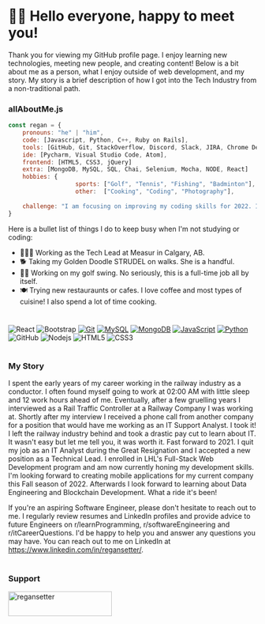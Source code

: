 
<h1>👋🏻 Hello everyone, happy to meet you!</h1>

Thank you for viewing my GitHub profile page. I enjoy learning new technologies, meeting new people, and creating content! Below is a bit about me as a person, what I enjoy outside of web development, and my story. My story is a brief description of how I got into the Tech Industry from a non-traditional path. 

### allAboutMe.js

```javascript
const regan = {
    pronouns: "he" | "him",
    code: [Javascript, Python, C++, Ruby on Rails],
    tools: [GitHub, Git, StackOverflow, Discord, Slack, JIRA, Chrome DevTools],
    ide: [Pycharm, Visual Studio Code, Atom],
    frontend: [HTML5, CSS3, jQuery]
    extra: [MongoDB, MySQL, SQL, Chai, Selenium, Mocha, NODE, React]
    hobbies: {
                   sports: ["Golf", "Tennis", "Fishing", "Badminton"],
                   other:  ["Cooking", "Coding", "Photography"],
                                                                           },
    challenge: "I am focusing on improving my coding skills for 2022. I will be attempting to write code once per day for 300+ days this year."
}
```

Here is a bullet list of things I do to keep busy when I'm not studying or coding:

- 🧑🏻‍💻 Working as the Tech Lead at Measur in Calgary, AB.
- 🐕 Taking my Golden Doodle STRUDEL on walks. She is a handful.
- 🏌️‍♂️ Working on my golf swing. No seriously, this is a full-time job all by itself.
- 🍽 Trying new restauraunts or cafes. I love coffee and most types of cuisine! I also spend a lot of time cooking.

#
![React](https://img.shields.io/badge/-React-%23282C34?style=flat-square&logo=react)
![Bootstrap](https://img.shields.io/badge/-Bootstrap-563D7C?style=flat-square&logo=bootstrap)
[![Git](https://img.shields.io/badge/-Git-%23F05032?style=flat-square&logo=git&logoColor=%23ffffff)](https://git-scm.com/)
[![MySQL](https://img.shields.io/badge/-MySQL-4479A1?style=flat-square&logo=MySQL&logoColor=ffffff)](https://www.mysql.com/)
[![MongoDB](https://img.shields.io/badge/-MongoDB-47A248?style=flat-square&logo=MongoDB&logoColor=ffffff)](https://www.mongodb.com/)
[![JavaScript](https://img.shields.io/badge/-JavaScript-%23F7DF1C?style=flat-square&logo=javascript&logoColor=000000&labelColor=%23F7DF1C&color=%23FFCE5A)](https://www.javascript.com/)
[![Python](https://img.shields.io/badge/-Python-3776AB?style=flat-square&logo=python&logoColor=ffffff)](https://www.python.org/)
![GitHub](https://img.shields.io/badge/-GitHub-181717?style=flat-square&logo=github)
![Nodejs](https://img.shields.io/badge/-Nodejs-black?style=flat-square&logo=Node.js)
![HTML5](https://img.shields.io/badge/-HTML5-E34F26?style=flat-square&logo=html5&logoColor=white)
![CSS3](https://img.shields.io/badge/-CSS3-1572B6?style=flat-square&logo=css3)
#


<h3>My Story</h1>

I spent the early years of my career working in the railway industry as a conductor. I often found myself going to work at 02:00 AM with little sleep and 12 work hours ahead of me. Eventually, after a few gruelling years I interviewed as a Rail Traffic Controller at a Railway Company I was working at. Shortly after my interview I received a phone call from another company for a position that would have me working as an IT Support Analyst. I took it! I left the railway industry behind and took a drastic pay cut to learn about IT. It wasn't easy but let me tell you, it was worth it. Fast forward to 2021. I quit my job as an IT Analyst during the Great Resignation and I accepted a new position as a Technical Lead. I enrolled in LHL's Full-Stack Web Development program and am now currently honing my development skills. I'm looking forward to creating mobile applications for my current company this Fall season of 2022. Afterwards I look forward to learning about Data Engineering and Blockchain Development. What a ride it's been!

If you're an aspiring Software Engineer, please don't hesitate to reach out to me. I regularly review resumes and LinkedIn profiles and provide advice to future Engineers on r/learnProgramming, r/softwareEngineering and r/itCareerQuestions. I'd be happy to help you and answer any questions you may have. You can reach out to me on LinkedIn at https://www.linkedin.com/in/regansetter/.

#
<h3 align="left">Support</h3>
<p><a href="https://www.buymeacoffee.com/regansetter"> <img align="left" src="https://cdn.buymeacoffee.com/buttons/v2/default-yellow.png" height="50" width="210" alt="regansetter" /></a></p><br><br>
